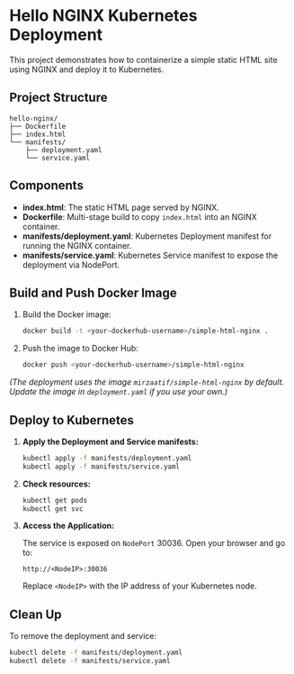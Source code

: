 # Hello NGINX Kubernetes Deployment

This project demonstrates how to containerize a simple static HTML site using NGINX and deploy it to Kubernetes.

## Project Structure

```
hello-nginx/
├── Dockerfile
├── index.html
└── manifests/
    ├── deployment.yaml
    └── service.yaml
```

## Components

- **index.html**: The static HTML page served by NGINX.
- **Dockerfile**: Multi-stage build to copy `index.html` into an NGINX container.
- **manifests/deployment.yaml**: Kubernetes Deployment manifest for running the NGINX container.
- **manifests/service.yaml**: Kubernetes Service manifest to expose the deployment via NodePort.

## Build and Push Docker Image

1. Build the Docker image:
   ```sh
   docker build -t <your-dockerhub-username>/simple-html-nginx .
   ```
2. Push the image to Docker Hub:
   ```sh
   docker push <your-dockerhub-username>/simple-html-nginx
   ```

*(The deployment uses the image `mirzaatif/simple-html-nginx` by default. Update the image in `deployment.yaml` if you use your own.)*

## Deploy to Kubernetes

1. **Apply the Deployment and Service manifests:**
   ```sh
   kubectl apply -f manifests/deployment.yaml
   kubectl apply -f manifests/service.yaml
   ```

2. **Check resources:**
   ```sh
   kubectl get pods
   kubectl get svc
   ```

3. **Access the Application:**

   The service is exposed on `NodePort` 30036. Open your browser and go to:
   ```
   http://<NodeIP>:30036
   ```
   Replace `<NodeIP>` with the IP address of your Kubernetes node.

## Clean Up

To remove the deployment and service:
```sh
kubectl delete -f manifests/deployment.yaml
kubectl delete -f manifests/service.yaml
```
